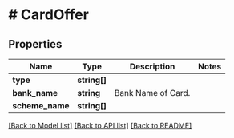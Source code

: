 # # CardOffer

## Properties

Name | Type | Description | Notes
------------ | ------------- | ------------- | -------------
**type** | **string[]** |  |
**bank_name** | **string** | Bank Name of Card. |
**scheme_name** | **string[]** |  |

[[Back to Model list]](../../README.md#models) [[Back to API list]](../../README.md#endpoints) [[Back to README]](../../README.md)
